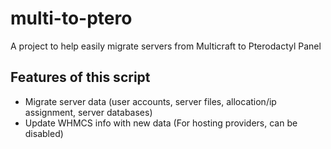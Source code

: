 # multi-to-ptero
A project to help easily migrate servers from Multicraft to Pterodactyl Panel


## Features of this script
- Migrate server data (user accounts, server files, allocation/ip assignment, server databases) 
- Update WHMCS info with new data (For hosting providers, can be disabled)
